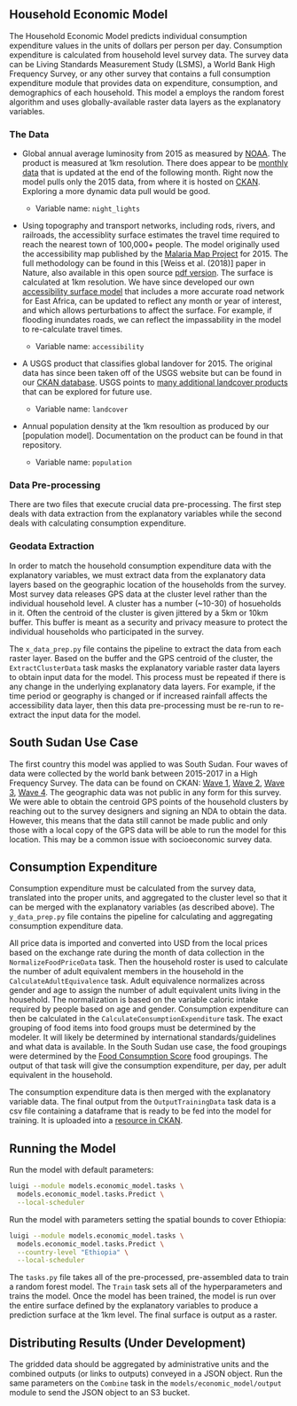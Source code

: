 ## Household Economic Model

The Household Economic Model predicts individual consumption expenditure 
values in the units of dollars per person per day. Consumption expenditure 
is calculated from household level survey data. The survey data can be 
Living Standards Measurement Study (LSMS), a World Bank High Frequency 
Survey, or any other survey that contains a full consumption expenditure 
module that provides data on expenditure, consumption, and demographics of 
each household. This model a employs the random forest algorithm and uses 
globally-available raster data layers as the explanatory variables.

### The Data

- Global annual average luminosity from 2015 as measured by
  [NOAA]. The product is measured at 1km resolution. There does appear to be
  [monthly data] that is updated at the end of the following month. Right 
  now the model pulls only the 2015 data, from where it is hosted on 
  [CKAN][night_lights]. Exploring a more dynamic data pull would be good.
    - Variable name: `night_lights`

- Using topography and transport networks, including rods,
  rivers, and railroads, the accessiblity surface estimates the travel time 
  required to reach the nearest town of 100,000+ people. The model originally 
  used the accessibility map published by the [Malaria Map Project] for 2015.
  The full methodology can be found in this [Weiss et al. (2018)] paper in 
  Nature, also available in this open source [pdf version]. The surface is 
  calculated at 1km resolution. We have since developed our
  own [accessibility surface model] that includes a more accurate road 
  network for East Africa, can be updated to reflect any month or year of 
  interest, and which allows perturbations to affect the surface. For 
  example, if flooding inundates roads, we can reflect the impassability in 
  the model to re-calculate travel times.
    - Variable name: `accessibility`

- A USGS product that classifies global landover for 2015.  The 
  original data has since been taken off of the USGS website but can be found
  in our [CKAN database][landcover]. USGS points to [many additional 
  landcover products] that can be explored for future use.
    - Variable name: `landcover`

- Annual population density at the 1km resoultion as 
  produced by our [population model]. Documentation on the product can be 
  found in that repository.
    - Variable name: `population`

### Data Pre-processing

There are two files that execute crucial data pre-processing. The first step
deals with data extraction from the explanatory variables while the second
deals with calculating consumption expenditure.

### Geodata Extraction

In order to match the household consumption expenditure data with the
explanatory variables, we must extract data from the explanatory data layers
based on the geographic location of the households from the survey. Most 
survey data releases GPS data at the cluster level rather than the individual
household level. A cluster has a number (~10-30) of hosueholds in it. Often 
the centroid of the cluster is given jittered by a 5km or 10km buffer. This 
buffer is meant as a security and privacy measure to protect the individual 
households who participated in the survey. 

The `x_data_prep.py` file contains the pipeline to extract the data 
from each raster layer. Based on the buffer and the GPS centroid of the 
cluster, the `ExtractClusterData` task masks the explanatory variable raster
data layers to obtain input data for the model. This process must be 
repeated if there is any change in the underlying explanatory data layers. 
For example, if the time period or geography is changed or if increased 
rainfall affects the accessibility data layer, then this data pre-processing
must be re-run to re-extract the input data for the model.

## South Sudan Use Case

The first country this model was applied to was South Sudan.  Four waves of
data were collected by the world bank between 2015-2017 in a High Frequency
Survey.  The data can be found on CKAN: [Wave 1], [Wave 2], [Wave 3], [Wave 
4]. The geographic data was not public in any form for this survey. We
were able to obtain the centroid GPS points of the household clusters by
reaching out to the survey designers and signing an NDA to obtain the data.
However, this means that the data still cannot be made public and only those
with a local copy of the GPS data will be able to run the model for this
location. This may be a common issue with socioeconomic survey data.

## Consumption Expenditure

Consumption expenditure must be calculated from the survey data, translated 
into the proper units, and aggregated to the cluster level so that it can be
merged with the explanatory variables (as described above). The
`y_data_prep.py` file contains the pipeline for calculating and aggregating
consumption expenditure data.

All price data is imported and converted into USD from the local prices 
based on the exchange rate during the month of data collection in the
`NormalizeFoodPriceData` task. Then the household roster is used to
calculate the number of adult equivalent members in the household in the
`CalculateAdultEquivalence` task. Adult equivalence normalizes across
gender and age to assign the number of adult equivalent units living in the
household. The normalization is based on the variable caloric intake
required by people based on age and gender. Consumption expenditure can
then be calculated in the `CalculateConsumptionExpenditure` task. The exact
grouping of food items into food groups must be determined by the modeler.
It will likely be determined by international standards/guidelines and
what data is available. In the South Sudan use case, the food groupings
were determined by the [Food Consumption Score] food groupings. The output
of that task will give the consumption expenditure, per day, per adult
equivalent in the household.

The consumption expenditure data is then merged with the explanatory
variable data. The final output from the `OutputTrainingData` task data is a
csv file containing a dataframe that is ready to be fed into the model for
training. It is uploaded into a [resource in CKAN].

## Running the Model

Run the model with default parameters:

```bash
luigi --module models.economic_model.tasks \
  models.economic_model.tasks.Predict \
  --local-scheduler
```

Run the model with parameters setting the spatial bounds to cover Ethiopia:

```bash
luigi --module models.economic_model.tasks \
  models.economic_model.tasks.Predict \
  --country-level "Ethiopia" \
  --local-scheduler
```

The `tasks.py` file takes all of the pre-processed, pre-assembled data to
train a random forest model. The `Train` task sets all of the
hyperparameters and trains the model. Once the model has been trained, the
model is run over the entire surface defined by the explanatory variables to
produce a prediction surface at the 1km level. The final surface is output
as a raster.

## Distributing Results (Under Development)

The gridded data should be aggregated by administrative units and the combined
outputs (or links to outputs) conveyed in a JSON object. Run the same parameters
on the `Combine` task in the `models/economic_model/output` module to send
the JSON object to an S3 bucket.


[NOAA]: https://data.ngdc.noaa.gov/instruments/remote-sensing/passive/spectrometers-radiometers/imaging/viirs/dnb_composites/v10/2015/
[monthly data]: https://data.ngdc.noaa.gov/instruments/remote-sensing/passive/spectrometers-radiometers/imaging/viirs/dnb_composites/v10/
[night_lights]: https://data.kimetrica.com/dataset/raster-data/resource/07b859ae-cdea-4f7b-99a6-4d48a952f0a6
[Malaria Map Project]: https://map.ox.ac.uk/research-project/accessibility_to_cities/
[Weiss et al. (2018) paper]: https://www.nature.com/articles/nature25181
[pdf version]: http://researchonline.lshtm.ac.uk/4649634/1/weiss_et_al_2017_accepted.pdf
[accessibility surface model]: https://gitlab.kimetrica.com/DARPA/darpa/tree/master/models/accessibility_model
[landcover]: https://data.kimetrica.com/dataset/raster-data/resource/5712155e-5321-4f01-9eab-0de727af53be
[many additional landcover products]: https://archive.usgs.gov/archive/sites/landcover.usgs.gov/landcoverdata.html
[population moduel]: https://gitlab.kimetrica.com/DARPA/darpa/tree/master/models/population_model
[Wave 1]: https://data.kimetrica.com/dataset/south-sudan-high-frequency-survey-2015-wave-1
[Wave 2]: https://data.kimetrica.com/dataset/south-sudan-high-frequency-survey-2016-wave-2
[Wave 3]: https://data.kimetrica.com/dataset/south-sudan-high-frequency-survey-2016-2017-wave-3
[Wave 4]: https://data.kimetrica.com/dataset/south-sudan-high-frequency-survey-2017-wave-4
[Food Consumption Score]: https://inddex.nutrition.tufts.edu/data4diets/indicator/food-consumption-score-fcs
[resource in CKAN]: https://data.kimetrica.com/dataset/household-economic-model-data/resource/cd736b2b-c12e-45e0-80b2-df5f84eafc7b